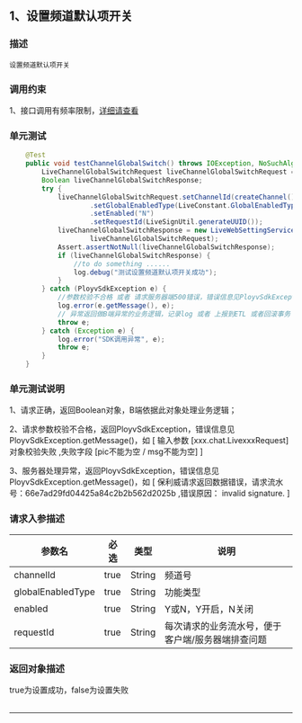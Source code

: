 ## 1、设置频道默认项开关
### 描述
```
设置频道默认项开关
```
### 调用约束
1、接口调用有频率限制，[详细请查看](/limit.md)

### 单元测试
```java
	@Test
	public void testChannelGlobalSwitch() throws IOException, NoSuchAlgorithmException {
        LiveChannelGlobalSwitchRequest liveChannelGlobalSwitchRequest = new LiveChannelGlobalSwitchRequest();
        Boolean liveChannelGlobalSwitchResponse;
        try {
            liveChannelGlobalSwitchRequest.setChannelId(createChannel())
                    .setGlobalEnabledType(LiveConstant.GlobalEnabledType.CALLBACK.getDesc())
                    .setEnabled("N")
                    .setRequestId(LiveSignUtil.generateUUID());
            liveChannelGlobalSwitchResponse = new LiveWebSettingServiceImpl().channelGlobalSwitch(
                    liveChannelGlobalSwitchRequest);
            Assert.assertNotNull(liveChannelGlobalSwitchResponse);
            if (liveChannelGlobalSwitchResponse) {
                //to do something ......
                log.debug("测试设置频道默认项开关成功");
            }
        } catch (PloyvSdkException e) {
            //参数校验不合格 或者 请求服务器端500错误，错误信息见PloyvSdkException.getMessage()
            log.error(e.getMessage(), e);
            // 异常返回做B端异常的业务逻辑，记录log 或者 上报到ETL 或者回滚事务
            throw e;
        } catch (Exception e) {
            log.error("SDK调用异常", e);
            throw e;
        }
    }
```
### 单元测试说明
1、请求正确，返回Boolean对象，B端依据此对象处理业务逻辑；

2、请求参数校验不合格，返回PloyvSdkException，错误信息见PloyvSdkException.getMessage()，如 [ 输入参数 [xxx.chat.LivexxxRequest]对象校验失败 ,失败字段 [pic不能为空 / msg不能为空] ]

3、服务器处理异常，返回PloyvSdkException，错误信息见PloyvSdkException.getMessage()，如 [ 保利威请求返回数据错误，请求流水号：66e7ad29fd04425a84c2b2b562d2025b ,错误原因： invalid signature. ]
### 请求入参描述

| 参数名 | 必选 | 类型 | 说明 | 
| -- | -- | -- | -- | 
| channelId | true | String | 频道号 | 
| globalEnabledType | true | String | 功能类型 | 
| enabled | true | String | Y或N，Y开启，N关闭 | 
| requestId | true | String | 每次请求的业务流水号，便于客户端/服务器端排查问题 | 

### 返回对象描述

true为设置成功，false为设置失败
<br /><br />

------------------

<br /><br />


